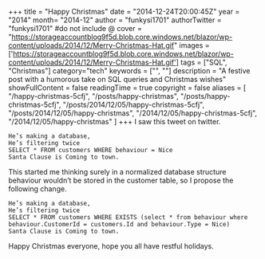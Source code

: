 +++
title = "Happy Christmas"
date = "2014-12-24T20:00:45Z"
year = "2014"
month= "2014-12"
author = "funkysi1701"
authorTwitter = "funkysi1701" #do not include @
cover = "https://storageaccountblog9f5d.blob.core.windows.net/blazor/wp-content/uploads/2014/12/Merry-Christmas-Hat.gif"
images = ['https://storageaccountblog9f5d.blob.core.windows.net/blazor/wp-content/uploads/2014/12/Merry-Christmas-Hat.gif']
tags = ["SQL", "Christmas"]
category="tech"
keywords = ["", ""]
description = "A festive post with a humorous take on SQL queries and Christmas wishes"
showFullContent = false
readingTime = true
copyright = false
aliases = [
    "/happy-christmas-5cfj",
    "/posts/happy-christmas",
    "/posts/happy-christmas-5cfj",
    "/posts/2014/12/05/happy-christmas-5cfj",
    "/posts/2014/12/05/happy-christmas",
    "/2014/12/05/happy-christmas-5cfj",
    "/2014/12/05/happy-christmas"
]
+++
I saw this tweet on twitter.

```
He’s making a database,
He’s filtering twice
SELECT * FROM customers WHERE behaviour = Nice
Santa Clause is Coming to town.
```

This started me thinking surely in a normalized database structure behaviour wouldn’t be stored in the customer table, so I propose the following change.

```
He’s making a database,
He’s filtering twice
SELECT * FROM customers WHERE EXISTS (select * from behaviour where behaviour.CustomerId = customers.Id and behaviour.Type = Nice)
Santa Clause is Coming to town.
```

Happy Christmas everyone, hope you all have restful holidays.